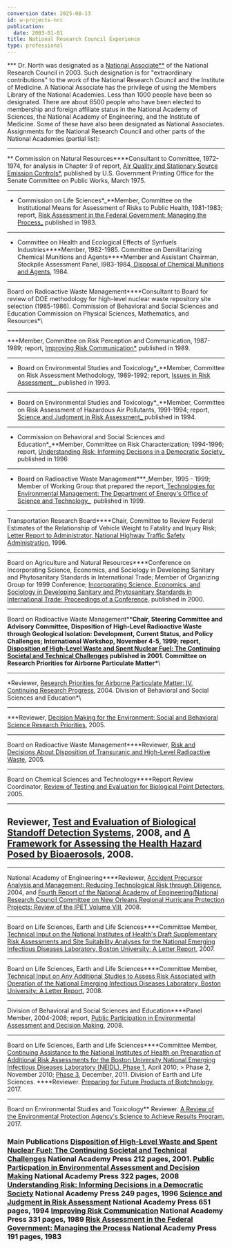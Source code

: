 ```yaml
---
conversion date: 2025-08-13
id: w-projects-nrc
publication:
  date: 2003-01-01
title: National Research Council Experience
type: professional
---
```


**\* Dr. North was designated as a [National Associate**](http://www.nationalacademies.org/includes/nationalassociates.pdf) of the National Research Council in 2003. Such designation is for "extraordinary contributions" to the work of the National Research Council and the Institute of Medicine. A National Associate has the privilege of using the Members Library of the National Academies. Less than 1000 people have been so designated. There are about 6500 people who have been elected to membership and foreign affiliate status in the National Academy of Sciences, the National Academy of Engineering, and the Institute of Medicine. Some of these have also been designated as National Associates. Assignments for the National Research Council and other parts of the National Academies (partial list):

---

** Commission on Natural Resources\*\***Consultant to Committee, 1972-1974, for analysis in Chapter 9 of report, [ AIr Quality and Stationary Source Emission Controls\*](http://books.nap.edu/catalog/10840.html), published by U.S. Government Printing Office for the Senate Committee on Public Works, March 1975.

---

- Commission on Life Sciences\*_\*\*Member, Committee on the Institutional Means for Assessment of Risks to Public Health, 1981-1983; report, [Risk Assessment in the Federal Government: Managing the Process_](http://books.nap.edu/catalog.php?record_id=366) published in 1983.

---

- Committee on Health and Ecological Effects of Synfuels Industries\***\*Member, 1982-1985. Committee on Demilitarizing Chemical Munitions and Agents\*\***Member and Assistant Chairman, Stockpile Assessment Panel, l983-1984,[ Disposal of Chemical Munitions and Agents](https://www.nap.edu/catalog/19361), 1984.

---

Board on Radioactive Waste Management\*\*\*\*Consultant to Board for review of DOE methodology for high-level nuclear waste repository site selection (1985-1986). Commission of Behavioral and Social Sciences and Education Commission on Physical Sciences, Mathematics, and Resources\*\

---

\*\*\*Member, Committee on Risk Perception and Communication, 1987-1989; report, [Improving Risk Communication\*](http://www.nap.edu/catalog.php?record_id=1189) published in 1989.

---

- Board on Environmental Studies and Toxicology\*_\*\*Member, Committee on Risk Assessment Methodology, 1989-1992; report, [Issues in Risk Assessment_, ](http://books.nap.edu/catalog.php?record_id=2078)published in 1993.

---

- Board on Environmental Studies and Toxicology\*_\*\*Member, Committee on Risk Assessment of Hazardous Air Pollutants, 1991-1994; report, [Science and Judgment in Risk Assessment_ ](http://www.nap.edu/catalog/2125.html) published in 1994.

---

- Commission on Behavioral and Social Sciences and Education\*_\*\*Member, Committee on Risk Characterization; 1994-1996; report, [Understanding Risk: Informing Decisons in a Democratic Society_](http://www.nap.edu/catalog/5138.html) published in 1996

---

- Board on Radioactive Waste Management\*\*\*_Member, 1995 - 1999; Member of Working Group that prepared the report,[ Technologies for Environmental Management: The Department of Energy's Office of Science and Technology_](http://books.nap.edu/catalog.php?record_id=9656), published in 1999.

---

Transportation Research Board\*\*\*\*Chair, Committee to Review Federal Estimates of the Relationship of Vehicle Weight to Fatality and Injury Risk; [ Letter Report to Administrator, National Highway Traffic Safety Administration](http://onlinepubs.trb.org/onlinepubs/reports/letrept.html), 1996.

---

Board on Agriculture and Natural Resources\*\*\*\*Conference on Incorporating Science, Economics, and Sociology in Developing Sanitary and Phytosanitary Standards in International Trade; Member of Organizing Group for 1999 Conference; [Incorporating Science, Economics, and Sociology in Developing Sanitary and Phytosanitary Standards in International Trade: Proceedings of a Conference,](http://books.nap.edu/catalog.php?record_id=9868) published in 2000.

---

Board on Radioactive Waste Management\*\***Chair, Steering Committee and Advisory Committee, Disposition of High-Level Radioactive Waste through Geological Isolation: Development, Current Status, and Policy Challenges; International Workshop, November 4-5, 1999; report, [Disposition of High-Level Waste and Spent Nuclear Fuel: The Continuing Societal and Technical Challenges](http://books.nap.edu/catalog.php?record_id=10119) published in 2001. Committee on Research Priorities for Airborne Particulate Matter\***\

---

\*Reviewer, [Research Priorities for Airborne Particulate Matter: IV. Continuing Research Progress](http://www.nap.edu/catalog.php?record_id=10957), 2004. Division of Behavioral and Social Sciences and Education\*\

---

\*\*\*Reviewer, [Decision Making for the Environment: Social and Behavioral Science Research Priorities](http://www.nap.edu/catalog.php?record_id=11186), 2005.

---

Board on Radioactive Waste Management\*\*\*\*Reviewer, [Risk and Decisions About Disposition of Transuranic and High-Level Radioactive Waste](http://www.nap.edu/catalog.php?record_id=11223), 2005.

---

Board on Chemical Sciences and Technology\*\*\*\*Report Review Coordinator, [ Review of Testing and Evaluation for Biological Point Detectors](http://books.nap.edu/catalog.php?record_id=11287), 2005.

---

## Reviewer, [Test and Evaluation of Biological Standoff Detection Systems](http://www.nap.edu/catalog.php?record_id=12058), 2008, and [A Framework for Assessing the Health Hazard Posed by Bioaerosols](http://www.nap.edu/catalog.php?record_id=12003), 2008.

---

National Academy of Engineering\*\*\*\*Reviewer, [Accident Precursor Analysis and Management: Reducing Technological Risk through Diligence](http://www.nap.edu/catalog.php?record_id=11061), 2004, and [ Fourth Report of the National Academy of Engineering/National Research Council Committee on New Orleans Regional Hurricane Protection Projects: Review of the IPET Volume VIII](http://www.nap.edu/catalog.php?record_id=12167), 2008.

---

Board on Life Sciences, Earth and Life Sciences\*\*\*\*Committee Member, [ Technical Input on the National Institutes of Health's Draft Supplementary Risk Assessments and Site Suitability Analyses for the National Emerging Infectious Diseases Laboratory, Boston University: A Letter Report](http://www.nap.edu/catalog.php?record_id=12073), 2007.

---

Board on Life Sciences, Earth and Life Sciences\*\*\*\*Committee Member, [Technical Input on Any Additional Studies to Assess Risk Associated with Operation of the National Emerging Infectious Diseases Laboratory, Boston University: A Letter Report](http://www.nap.edu/catalog.php?record_id=12208), 2008.

---

Division of Behavioral and Social Sciences and Education\*\*\*\*Panel Member, 2004-2008; report, [Public Participation in Environmental Assessment and Decision Making](http://www.nap.edu/catalog.php?record_id=12434), 2008.

---

Board on Life Sciences, Earth and Life Sciences\***\*Committee Member, [Continuing Assistance to the National Institutes of Health on Preparation of Additional Risk Assessments for the Boston University National Emerging Infectious Diseases Laboratory (NEIDL), Phase 1](http://www.nap.edu/catalog/12902), April 2010; > Phase 2, November 2010; [ Phase 3](http://www.nap.edu/catalog.php?record_id=13310), December, 2011. Division of Earth and Life Sciences. \*\***Reviewer. [Preparing for Future Products of Biotchnology](http://www.nap.edu/catalog.php?record_id=24605), 2017.

---

Board on Environmental Studies and Toxicology\*\* Reviewer. [A Review of the Environmental Protection Agency's Science to Achieve Results Program](http://www.nap.edu/catalog.php?record_id=24757), 2017. 

### Main Publications [ ](http://books.nap.edu/catalog.php?record_id=10119) [Disposition of High-Level Waste and Spent Nuclear Fuel: The Continuing Societal and Technical Challenges](http://books.nap.edu/catalog.php?record_id=10119) National Academy Press 212 pages, 2001. [ ](http://www.nap.edu/catalog.php?record_id=12434) [Public Particpation in Environmental Assessment and Decision Making](http://www.nap.edu/catalog.php?record_id=12434) National Academy Press 322 pages, 2008 [ ](http://www.nap.edu/catalog/5138.html) [Understanding Risk: Informing Decisions in a Democratic Society](http://www.nap.edu/catalog/5138.html) National Academy Press 249 pages, 1996 [ ](http://www.nap.edu/catalog/2125.html) [Science and Judgment in Risk Assessment](http://www.nap.edu/catalog/2125.html) National Academy Press 651 pages, 1994 [ ](http://www.nap.edu/catalog/1189.html) [Improving Risk Communication](http://www.nap.edu/catalog/1189.html) National Academy Press 331 pages, 1989 [ ](http://www.nap.edu/catalog/366.html) [Risk Assessment in the Federal Government: Managing the Process](http://www.nap.edu/catalog/366.html) National Academy Press 191 pages, 1983
